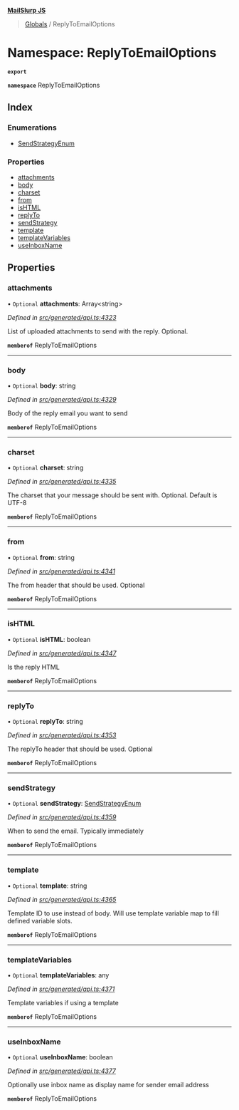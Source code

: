 **[MailSlurp JS](../README.md)**

> [Globals](../README.md) / ReplyToEmailOptions

# Namespace: ReplyToEmailOptions

**`export`** 

**`namespace`** ReplyToEmailOptions

## Index

### Enumerations

* [SendStrategyEnum](../enums/replytoemailoptions.sendstrategyenum.md)

### Properties

* [attachments](replytoemailoptions.md#attachments)
* [body](replytoemailoptions.md#body)
* [charset](replytoemailoptions.md#charset)
* [from](replytoemailoptions.md#from)
* [isHTML](replytoemailoptions.md#ishtml)
* [replyTo](replytoemailoptions.md#replyto)
* [sendStrategy](replytoemailoptions.md#sendstrategy)
* [template](replytoemailoptions.md#template)
* [templateVariables](replytoemailoptions.md#templatevariables)
* [useInboxName](replytoemailoptions.md#useinboxname)

## Properties

### attachments

• `Optional` **attachments**: Array\<string>

*Defined in [src/generated/api.ts:4323](https://github.com/mailslurp/mailslurp-client/blob/5a4fc29/src/generated/api.ts#L4323)*

List of uploaded attachments to send with the reply. Optional.

**`memberof`** ReplyToEmailOptions

___

### body

• `Optional` **body**: string

*Defined in [src/generated/api.ts:4329](https://github.com/mailslurp/mailslurp-client/blob/5a4fc29/src/generated/api.ts#L4329)*

Body of the reply email you want to send

**`memberof`** ReplyToEmailOptions

___

### charset

• `Optional` **charset**: string

*Defined in [src/generated/api.ts:4335](https://github.com/mailslurp/mailslurp-client/blob/5a4fc29/src/generated/api.ts#L4335)*

The charset that your message should be sent with. Optional. Default is UTF-8

**`memberof`** ReplyToEmailOptions

___

### from

• `Optional` **from**: string

*Defined in [src/generated/api.ts:4341](https://github.com/mailslurp/mailslurp-client/blob/5a4fc29/src/generated/api.ts#L4341)*

The from header that should be used. Optional

**`memberof`** ReplyToEmailOptions

___

### isHTML

• `Optional` **isHTML**: boolean

*Defined in [src/generated/api.ts:4347](https://github.com/mailslurp/mailslurp-client/blob/5a4fc29/src/generated/api.ts#L4347)*

Is the reply HTML

**`memberof`** ReplyToEmailOptions

___

### replyTo

• `Optional` **replyTo**: string

*Defined in [src/generated/api.ts:4353](https://github.com/mailslurp/mailslurp-client/blob/5a4fc29/src/generated/api.ts#L4353)*

The replyTo header that should be used. Optional

**`memberof`** ReplyToEmailOptions

___

### sendStrategy

• `Optional` **sendStrategy**: [SendStrategyEnum](../enums/replytoemailoptions.sendstrategyenum.md)

*Defined in [src/generated/api.ts:4359](https://github.com/mailslurp/mailslurp-client/blob/5a4fc29/src/generated/api.ts#L4359)*

When to send the email. Typically immediately

**`memberof`** ReplyToEmailOptions

___

### template

• `Optional` **template**: string

*Defined in [src/generated/api.ts:4365](https://github.com/mailslurp/mailslurp-client/blob/5a4fc29/src/generated/api.ts#L4365)*

Template ID to use instead of body. Will use template variable map to fill defined variable slots.

**`memberof`** ReplyToEmailOptions

___

### templateVariables

• `Optional` **templateVariables**: any

*Defined in [src/generated/api.ts:4371](https://github.com/mailslurp/mailslurp-client/blob/5a4fc29/src/generated/api.ts#L4371)*

Template variables if using a template

**`memberof`** ReplyToEmailOptions

___

### useInboxName

• `Optional` **useInboxName**: boolean

*Defined in [src/generated/api.ts:4377](https://github.com/mailslurp/mailslurp-client/blob/5a4fc29/src/generated/api.ts#L4377)*

Optionally use inbox name as display name for sender email address

**`memberof`** ReplyToEmailOptions
